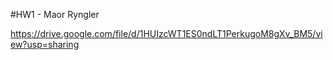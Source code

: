 #HW1 - Maor Ryngler 

https://drive.google.com/file/d/1HUIzcWT1ES0ndLT1PerkugoM8gXv_BM5/view?usp=sharing